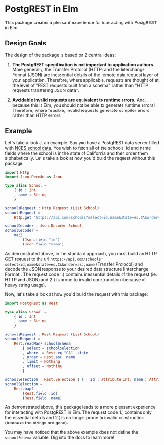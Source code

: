 # PostgREST in Elm

This package creates a pleasant experience for interacting with PostgREST in Elm.

## Design Goals

The design of the package is based on 2 central ideas:

1.  **The PostgREST specification is not important to application authors.** More generally, the Transfer Protocol (HTTP) and the Interchange Format (JSON) are inessential details of the remote data request layer of your application. Therefore, where applicable, requests are thought of at the level of "REST requests built from a schema" rather than "HTTP requests transfering JSON data".

2.  **Avoidable invalid requests are equivalent to runtime errors.** And, because this is Elm, you should not be able to generate runtime errors! Therefore, where feasible, invalid requests generate compiler errors rather than HTTP errors.


## Example

Let's take a look at an example. Say you have a PostgREST data server filled with [NCES school data](https://nces.ed.gov/). You wish to fetch all of the schools' id and name fields where the school is in the state of California and then order them alphabetically. Let's take a look at how you'd build the request without this package:

```elm
import Http
import Json.Decode as Json

type alias School =
    { id : Int
    , name : String
    }

schoolsRequest : Http.Request (List School)
schoolsRequest =
    Http.get "https://api.com/schools?select=id,name&state=eq.CA&order=asc.name" (Decode.list schoolDecoder)

schoolDecoder : Json.Decoder School
schoolDecoder =
    map2
        (Json.field "id")
        (Json.field "name")
```

As demonstrated above, in the standard approach, you must build an HTTP GET request to the url `https://api.com/schools?select=id,name&state=eq.CA&order=asc.name` (Transfer Protocol) and decode the JSON response to your desired data structure (Interchange Format). The request code 1.) contains inessential details of the request (ie. HTTP and JSON) and 2.) is prone to invalid construnction (because of heavy string usage).

Now, let's take a look at how you'd build the request with this package:

```elm
import PostgRest as Rest

type alias School =
    { id : Int
    , name : String
    }

schoolsRequest : Rest.Request (List School)
schoolsRequest =
    Rest.readMany schoolSchema
        { select = schoolSelection
        , where_ = Rest.eq "CA" .state
        , order = Rest.asc .name
        , limit = Nothing
        , offset = Nothing
        }

schoolSelection : Rest.Selection { a | id : Attribute Int, name : Attribute String } School
schoolSelection =
    Rest.map2
        (Rest.field .id)
        (Rest.field .name)
```

As demonstrated above, this package leads to a more pleasant experience for interacting with PostgREST in Elm. The request code 1.) contains only the essential details and 2.) is no longer prone to invalid construction (because the strings are gone).

You may have noticed that the above example does not define the `schoolSchema` variable. Dig into the docs to learn more!
